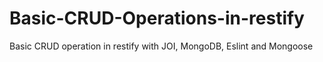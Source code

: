 # Basic-CRUD-Operations-in-restify
Basic CRUD operation in restify with JOI, MongoDB, Eslint and Mongoose

